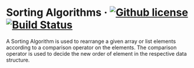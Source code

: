 # Sorting Algorithms &middot; [![Github license](https://img.shields.io/badge/license-GPLv3-blue.svg)](https://www.gnu.org/licenses/gpl-3.0) [![Build Status](https://travis-ci.org/Blahodatny/Sorting_Algorithms.svg?branch=master)](https://travis-ci.org/Blahodatny/Sorting_Algorithms)

A Sorting Algorithm is used to rearrange a given array or list elements according to a
comparison operator on the elements. The comparison operator is used to decide the new
order of element in the respective data structure. 
